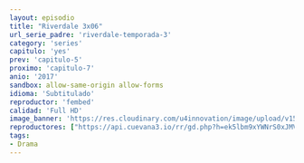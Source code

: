 ```yaml
---
layout: episodio
title: "Riverdale 3x06"
url_serie_padre: 'riverdale-temporada-3'
category: 'series'
capitulo: 'yes'
prev: 'capitulo-5'
proximo: 'capitulo-7'
anio: '2017'
sandbox: allow-same-origin allow-forms
idioma: 'Subtitulado'
reproductor: 'fembed'
calidad: 'Full HD'
image_banner: 'https://res.cloudinary.com/u4innovation/image/upload/v1565152608/maxresdefault-min_vy9nnj.jpg'
reproductores: ["https://api.cuevana3.io/rr/gd.php?h=ek5lbm9xYWNrS0xJMVp5b21KREk0dFBLbjVkaHhkRGdrOG1jbnBpUnhhS1YwM1p6bnN6TjVzWE5ucGltME5MaHk5dG1mSUhjdDhhd3FwaDVtYmpHeE15U3FadVkyUT09"]
tags:
- Drama
---
```













